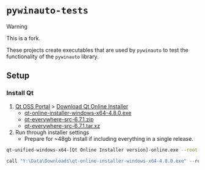 # `pywinauto-tests`

> [!WARNING]
> This is a fork.

These projects create executables that are used by `pywinauto` to test the functionality of the `pywinauto` library.

## Setup

### Install Qt

1. [Qt OSS Portal](https://my.qt.io/) > [Download Qt Online Installer](https://www.qt.io/download-qt-installer-oss)
    - [qt-online-installer-windows-x64-4.8.0.exe](https://d13lb3tujbc8s0.cloudfront.net/onlineinstallers/qt-online-installer-windows-x64-4.8.0.exe)
    - [qt-everywhere-src-6.7.1.zip](https://download.qt.io/official_releases/qt/6.7/6.7.1/single/qt-everywhere-src-6.7.1.zip)
    - [qt-everywhere-src-6.7.1.tar.xz](https://download.qt.io/official_releases/qt/6.7/6.7.1/single/qt-everywhere-src-6.7.1.tar.xz?__hstc=45788219.e9dba1c46f2e1969a08372456147125d.1689755853338.1689755853338.1689755853338.1&__hssc=45788219.1.1689755853338&__hsfp=783877104)
2. Run through installer settings
    - Prepare for ~48gb install if including everything in a single release.

```bash
qt-unified-windows-x64-[Qt Online Installer version]-online.exe --root C:\Users\[username]\installation_dir --accept-licenses --default-answer --confirm-command install qt.qt6.670.win64_msvc2019_64
```

```powershell
call "Y:\Data\Downloads\qt-online-installer-windows-x64-4.8.0.exe" --root "Y:\Tools\Qt" --accept-licenses --default-answer --confirm-command install qt.qt6.670.win64_msvc2019_64
```
